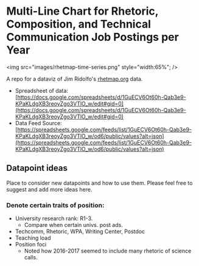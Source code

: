# Multi-Line Chart for Rhetoric, Composition, and Technical Communication Job Postings per Year

<img src="images/rhetmap-time-series.png" style="width:65%"; />

A repo for a dataviz of Jim Ridolfo's [rhetmap.org](http://rhetmap.org/) data.

- Spreadsheet of data: [https://docs.google.com/spreadsheets/d/1GuECV6Ot60h-Qab3e9-KPaKLdgXB3reoyZgo3VTlO_w/edit#gid=0](https://docs.google.com/spreadsheets/d/1GuECV6Ot60h-Qab3e9-KPaKLdgXB3reoyZgo3VTlO_w/edit#gid=0)
- Data Feed Source: [https://spreadsheets.google.com/feeds/list/1GuECV6Ot60h-Qab3e9-KPaKLdgXB3reoyZgo3VTlO_w/od6/public/values?alt=json](https://spreadsheets.google.com/feeds/list/1GuECV6Ot60h-Qab3e9-KPaKLdgXB3reoyZgo3VTlO_w/od6/public/values?alt=json)

## Datapoint ideas

Place to consider new datapoints and how to use them. Please feel free to suggest and add more ideas here.

### Denote certain traits of position:
- University research rank: R1-3.
  + Compare when certain univs. post ads.
- Techcomm, Rhetoric, WPA, Writing Center, Postdoc
- Teaching load
- Position foci
  + Noted how 2016-2017 seemed to include many rhetoric of science calls.
